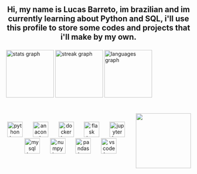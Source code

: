 <h2 align="center">Hi, my name is Lucas Barreto, im brazilian and im currently learning about Python and SQL, i'll use this profile to store some codes and projects that i'll make by my own.</h2>

###

<div align="left">
  <img src="https://github-readme-stats.vercel.app/api?username=LucsBarreto&hide_title=false&hide_rank=false&show_icons=true&include_all_commits=true&count_private=true&disable_animations=false&theme=dark&locale=en&hide_border=false" height="130" alt="stats graph"  />
  <img src="https://streak-stats.demolab.com?user=LucsBarreto&locale=en&mode=daily&theme=dark&hide_border=false&border_radius=5" height="130" alt="streak graph"  />
  <img src="https://github-readme-stats.vercel.app/api/top-langs?username=LucsBarreto&locale=en&hide_title=false&layout=compact&card_width=320&langs_count=10&theme=dark&hide_border=false" height="130" alt="languages graph"  />
</div>

###

<br clear="both">

<img align="right" height="150" src="https://media.giphy.com/media/v1.Y2lkPTc5MGI3NjExZGg4a2JrMXZwNnRneXZic3F2MjBnZWQzc2N3dnI4c3dxMXhjMXg5ayZlcD12MV9naWZzX3NlYXJjaCZjdD1n/4ilFRqgbzbx4c/giphy.gif"  />

###

<div align="center">
  <img src="https://img.shields.io/badge/Python-3776AB?logo=python&logoColor=white&style=for-the-badge" height="42" alt="python logo"  />
  <img width="20" />
  <img src="https://img.shields.io/badge/Anaconda-44A833?logo=anaconda&logoColor=white&style=for-the-badge" height="42" alt="anaconda logo"  />
  <img width="20" />
  <img src="https://img.shields.io/badge/Docker-2496ED?logo=docker&logoColor=white&style=for-the-badge" height="42" alt="docker logo"  />
  <img width="20" />
  <img src="https://img.shields.io/badge/Flask-000000?logo=flask&logoColor=white&style=for-the-badge" height="42" alt="flask logo"  />
  <img width="20" />
  <img src="https://img.shields.io/badge/Jupyter-F37626?logo=jupyter&logoColor=black&style=for-the-badge" height="42" alt="jupyter logo"  />
  <img width="20" />
  <img src="https://img.shields.io/badge/MySQL-4479A1?logo=mysql&logoColor=white&style=for-the-badge" height="42" alt="mysql logo"  />
  <img width="20" />
  <img src="https://img.shields.io/badge/NumPy-013243?logo=numpy&logoColor=white&style=for-the-badge" height="42" alt="numpy logo"  />
  <img width="20" />
  <img src="https://img.shields.io/badge/pandas-150458?logo=pandas&logoColor=white&style=for-the-badge" height="42" alt="pandas logo"  />
  <img width="20" />
  <img src="https://img.shields.io/badge/Visual Studio Code-007ACC?logo=visualstudiocode&logoColor=white&style=for-the-badge" height="42" alt="vscode logo"  />
</div>

###
